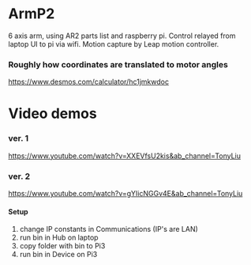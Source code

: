 # ArmP2
6 axis arm, using AR2 parts list and raspberry pi. Control relayed from laptop UI to pi via wifi. Motion capture by Leap motion controller.

### Roughly how coordinates are translated to motor angles
https://www.desmos.com/calculator/hc1jmkwdoc

# Video demos
### ver. 1
https://www.youtube.com/watch?v=XXEVfsU2kis&ab_channel=TonyLiu

### ver. 2
https://www.youtube.com/watch?v=gYIicNGGv4E&ab_channel=TonyLiu

#### Setup
1. change IP constants in Communications (IP's are LAN)
2. run bin in Hub on laptop
3. copy folder with bin to Pi3
4. run bin in Device on Pi3
